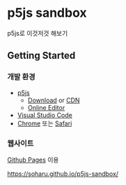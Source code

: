# p5js sandbox

p5js로 이것저것 해보기

## Getting Started

### 개발 환경

* [p5js](https://p5js.org/)
  * [Download](https://p5js.org/download/) or [CDN](https://cdnjs.com/libraries/p5.js)
  * [Online Editor](https://editor.p5js.org/)
* [Visual Studio Code](https://code.visualstudio.com/)
* [Chrome](https://www.google.com/intl/ko/chrome/) 또는 [Safari](https://www.apple.com/kr/safari/)

### 웹사이트

[Github Pages](https://help.github.com/en/articles/configuring-a-publishing-source-for-github-pages) 이용

https://soharu.github.io/p5js-sandbox/
